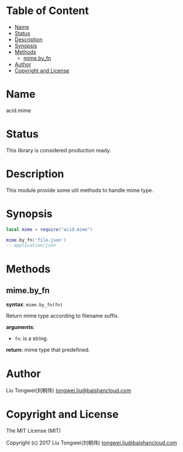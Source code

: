 <!-- START doctoc generated TOC please keep comment here to allow auto update -->
<!-- DON'T EDIT THIS SECTION, INSTEAD RE-RUN doctoc TO UPDATE -->
#   Table of Content

- [Name](#name)
- [Status](#status)
- [Description](#description)
- [Synopsis](#synopsis)
- [Methods](#methods)
  - [mime.by_fn](#mimeby_fn)
- [Author](#author)
- [Copyright and License](#copyright-and-license)

<!-- END doctoc generated TOC please keep comment here to allow auto update -->

#   Name

acid.mime

#   Status

This library is considered production ready.

#   Description

This module provide some util methods to handle mime type.

#   Synopsis

```lua
local mime = require("acid.mime")

mime.by_fn('file.json')
-- application/json
```

#   Methods


##  mime.by_fn

**syntax**:
`mime.by_fn(fn)`

Return mime type according to filename suffix.

**arguments**:

-   `fn`:
    is a string.

**return**:
mime type that predefined.

#   Author

Liu Tongwei(刘桐伟) <tongwei.liu@baishancloud.com>

#   Copyright and License

The MIT License (MIT)

Copyright (c) 2017 Liu Tongwei(刘桐伟) <tongwei.liu@baishancloud.com>
